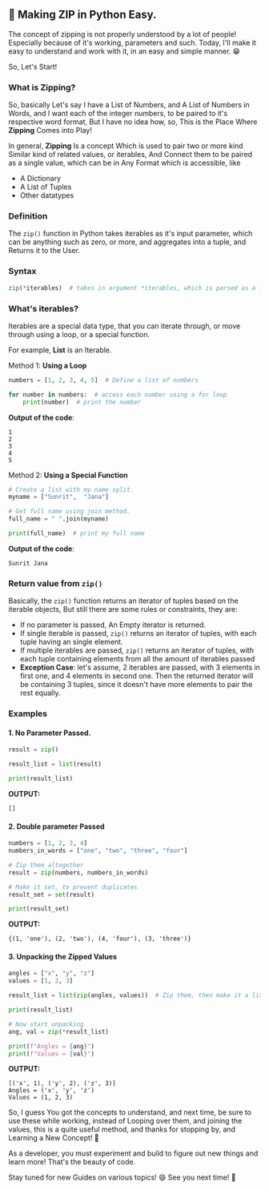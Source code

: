 ## 🔗 Making ZIP in Python Easy.

The concept of zipping is not properly understood by a lot of people! Especially because of it's working, parameters and such. Today, I'll make it easy to understand and work with it, in an easy and simple manner. 😁

So, Let's Start!

### What is Zipping?
So, basically Let's say I have a List of Numbers, and A List of Numbers in Words, and I want each of the integer numbers, to be paired to it's respective word format, But I have no idea how, so, This is the Place Where **Zipping** Comes into Play!

In general, **Zipping** Is a concept Which is used to pair two or more kind Similar kind of related values, or iterables, And Connect them to be paired as a single value, which can be in Any Format which is accessible, like
- A Dictionary
- A List of Tuples
- Other datatypes

### Definition
The `zip()` function in Python takes iterables as it's input parameter, which can be anything such as zero, or more, and aggregates into a tuple, and Returns it to the User.

### Syntax
```python
zip(*iterables)  # takes in argument *iterables, which is parsed as a list.
```

### What's iterables?
Iterables are a special data type, that you can iterate through, or move through using a loop, or a special function.

For example, **List** is an Iterable.

Method 1: **Using a Loop**
```python
numbers = [1, 2, 3, 4, 5]  # Define a list of numbers

for number in numbers:  # access each number using a for loop
    print(number)  # print the number
```

**Output of the code**:
```
1
2
3
4
5
```

Method 2: **Using a Special Function**
```python
# Create a list with my name split.
myname = ["Sunrit",  "Jana"]

# Get full name using join method.
full_name = " ".join(myname)

print(full_name)  # print my full name
```

**Output of the code**:
```
Sunrit Jana
```

### Return value from `zip()`
Basically, the `zip()` function returns an iterator of tuples based on the iterable objects, But still there are some rules or constraints, they are:
- If no parameter is passed, An Empty iterator is returned.
- If single iterable is passed, `zip()` returns an iterator of tuples, with each tuple having an single element.
- If multiple iterables are passed, `zip()` returns an iterator of tuples, with each tuple containing elements from all the amount of iterables passed
- **Exception Case**: let's assume, 2 iterables are passed, with 3 elements in first one, and 4 elements in second one. Then the returned iterator will be containing 3 tuples, since it doesn't have more elements to pair the rest equally.

### Examples
#### 1. No Parameter Passed.
```python
result = zip()

result_list = list(result)

print(result_list)
```

**OUTPUT:**
```
[]
```

#### 2. Double parameter Passed
```python
numbers = [1, 2, 3, 4]
numbers_in_words = ["one", "two", "three", "four"]

# Zip them altogether
result = zip(numbers, numbers_in_words)

# Make it set, to prevent duplicates
result_set = set(result)

print(result_set)
```

**OUTPUT:**
```
{(1, 'one'), (2, 'two'), (4, 'four'), (3, 'three')}
```

#### 3. Unpacking the Zipped Values
```python
angles = ["x", "y", "z"]
values = [1, 2, 3]

result_list = list(zip(angles, values))  # Zip them, then make it a list

print(result_list)

# Now start unpacking
ang, val = zip(*result_list)

print(f"Angles = {ang}")
print(f"Values = {val}")
```

**OUTPUT:**
```
[('x', 1), ('y', 2), ('z', 3)]
Angles = ('x', 'y', 'z')
Values = (1, 2, 3)
```

So, I guess You got the concepts to understand, and next time, be sure to use these while working, instead of Looping over them, and joining the values, this is a quite useful method, and thanks for stopping by, and Learning a New Concept! 🎉

As a developer, you must experiment and build to figure out new things and learn more! That's the beauty of code.

Stay tuned for new Guides on various topics! 😄
See you next time! 👋
